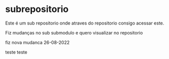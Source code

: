 # subrepositorio

Este é um sub repositorio onde atraves do repositorio consigo acessar este.

Fiz mudanças no sub submodulo e quero visualizar no repositorio

fiz nova mudanca 26-08-2022

teste teste 

